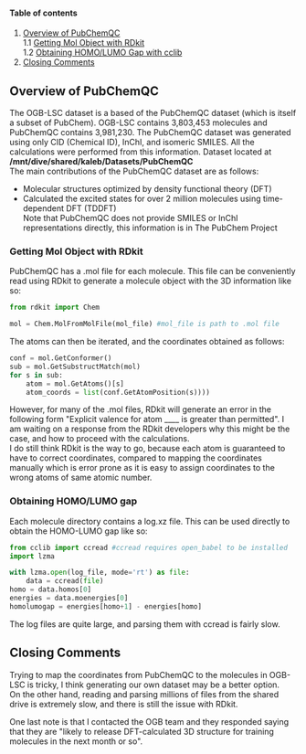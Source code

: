 #### Table of contents
1. [Overview of PubChemQC](#1)  
    1.1 [Getting Mol Object with RDkit](#1.1)  
    1.2 [Obtaining HOMO/LUMO Gap with cclib](#1.2)  
2. [Closing Comments](#2)

## Overview of PubChemQC  <a id="1"></a>
The OGB-LSC dataset is a based of the PubChemQC dataset (which is itself a subset of PubChem). OGB-LSC contains 3,803,453 molecules and PubChemQC contains 3,981,230. The PubChemQC dataset was generated using only CID (Chemical ID), InChI, and isomeric SMILES. All the calculations were performed from this information. Dataset located at **/mnt/dive/shared/kaleb/Datasets/PubChemQC**  
The main contributions of the PubChemQC dataset are as follows:  
* Molecular structures optimized by density functional theory (DFT)
* Calculated the excited states for over 2 million molecules using time-dependent DFT (TDDFT)  
Note that PubChemQC does not provide SMILES or InChI representations directly, this information is in The PubChem Project

### Getting Mol Object with RDkit <a id="1.1"></a>
PubChemQC has a .mol file for each molecule. This file can be conveniently read using RDkit to generate a molecule object with the 3D information like so:
```py
from rdkit import Chem

mol = Chem.MolFromMolFile(mol_file) #mol_file is path to .mol file
```
The atoms can then be iterated, and the coordinates obtained as follows:
```py
conf = mol.GetConformer()
sub = mol.GetSubstructMatch(mol)
for s in sub:
    atom = mol.GetAtoms()[s]
    atom_coords = list(conf.GetAtomPosition(s))))
```
However, for many of the .mol files, RDkit will generate an error in the following form "Explicit valence for atom \_\_\_\_ is greater than permitted". I am waiting on a response from the RDkit developers why this might be the case, and how to proceed with the calculations.  
I do still think RDkit is the way to go, because each atom is guaranteed to have to correct coordinates, compared to mapping the coordinates manually which is error prone as it is easy to assign coordinates to the wrong atoms of same atomic number.

### Obtaining HOMO/LUMO gap <a id="1.2"></a>
Each molecule directory contains a log.xz file. This can be used directly to obtain the HOMO-LUMO gap like so:
```py
from cclib import ccread #ccread requires open_babel to be installed
import lzma

with lzma.open(log_file, mode='rt') as file:
    data = ccread(file)
homo = data.homos[0]
energies = data.moenergies[0]
homolumogap = energies[homo+1] - energies[homo]
```
The log files are quite large, and parsing them with ccread is fairly slow.

## Closing Comments  <a id="2"></a>
Trying to map the coordinates from PubChemQC to the molecules in OGB-LSC is tricky, I think generating our own dataset may be a better option.  
On the other hand, reading and parsing millions of files from the shared drive is extremely slow, and there is still the issue with RDkit.

One last note is that I contacted the OGB team and they responded saying that they are "likely to release DFT-calculated 3D structure for training molecules in the next month or so".